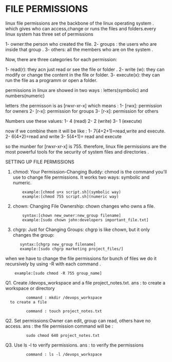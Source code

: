 # FILE PERMISSIONS 

linux file permissions are the backbone  of the linux operating system . which gives who can access,change or runs the files and folders.every linux system has three set of permissions 

1- owner:the person who created the file.
2- groups : the users who are inside that group .
3- others: all the members who are on the system .

Now, there are three categories for each permission:

1- read(r): they acn just read or see the file or folder .
2- write (w): they can modify or change the content in the file or folder.
3- execute(x): they can run the file as a programm or open a folder.

permissions in linux are showed in two ways : letters(symbolic) and numbers(numeric)

letters :the permisson is as [rwxr-xr-x] which means :
1- [rwx]: permission for owners 
2- [r-x]: permission for groups 
3- [r-x]: permission for others

Numbers use these values:
1- 4 (read)
2- 2 (write)
3- 1 (execute)

now if we combine them it will be like :
1- 7(4+2+1)=read,write and execute.
2- 6(4+2)=read and write 
3- 5(4+1)= read and execute

so the munber for [rwxr-xr-x] is 755.
therefore, linux file permissions are the most powerful tools for the security of system files and directories .

SETTING UP FILE PERMISSIONS

1. chmod: Your Permission-Changing Buddy:
  chmod is the command you'll use to change file permissions. It works two ways: symbolic and numeric.

           example:[chmod u+x script.sh](symbolic way)
           example:[chmod 755 script.sh](numeric way)

2. chown: Changing File Ownership:
  chown changes who owns a file.

           syntax:[chown new_owner:new_group filename]
           example:[sudo chown john:developers important_file.txt]

3. chgrp: Just for Changing Groups:
  chgrp is like chown, but it only changes the group:

          syntax:[chgrp new_group filename]
          example:[sudo chgrp marketing project_files/]

when we have to change the file permissions for bunch of files we do it recursively by using -R with each command .

        example:[sudo chmod -R 755 group_name]

Q1. Create /devops_workspace and a file project_notes.txt.
ans : to create a workspace or directory 
             
             command : mkdir /devops_workspace 
      to create a file
      
             command : touch project_notes.txt

Q2. Set permissions:Owner can edit, group can read, others have no access.
ans : the file permission command will be : 

             sudo chmod 640 project_notes.txt

Q3. Use ls -l to verify permissions.
ans : to verify the permissions

             command : ls -l /devops_workspace

